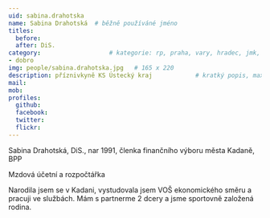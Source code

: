 ```yaml
---
uid: sabina.drahotska
name: Sabina Drahotská  # běžně používáné jméno
titles:
  before:
  after: DiS.
category:                 	# kategorie: rp, praha, vary, hradec, jmk, senat
- dobro
img: people/sabina.drahotska.jpg   # 165 x 220
description: příznivkyně KS Ústecký kraj           	# kratký popis, max 160 znaků
mail: 
mob:	
profiles:
  github:
  facebook: 
  twitter: 
  flickr:
---
```


Sabina Drahotská, DiS., nar 1991, členka finančního výboru města Kadaně, BPP

Mzdová účetní a rozpočtářka 

Narodila jsem se v Kadani, vystudovala jsem VOŠ ekonomického směru a pracuji ve službách. Mám s partnerme 2 dcery a jsme sportovně založená rodina.
 

